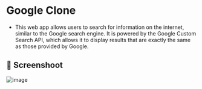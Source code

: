 # Google Clone
- This web app allows users to search for information on the internet, similar to the Google search engine. It is powered by the Google Custom Search API, which allows it to display results that are exactly the same as those provided by Google.

## :camera_flash: Screenshoot 

![image](https://github.com/Hager-elhwarii/Search-Textbox/assets/80959882/4aa2554b-30de-41e9-adaa-a97600fafb99)

